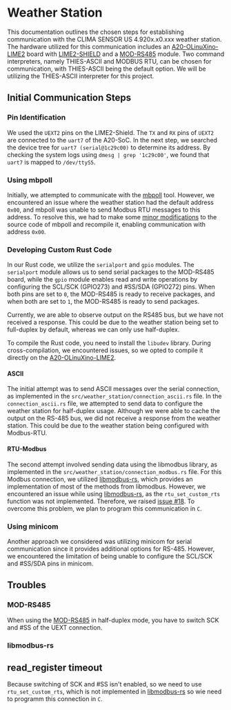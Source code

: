 # Weather Station
This documentation outlines the chosen steps for establishing communication with the CLIMA SENSOR US 4.920x.x0.xxx weather station. 
The hardware utilized for this communication includes an [A20-OLinuXino-LIME2](https://www.olimex.com/Products/OLinuXino/A20/A20-OLinuXino-LIME2/open-source-hardware) board with [LIME2-SHIELD](https://www.olimex.com/Products/OLinuXino/A20/LIME2-SHIELD/open-source-hardware) and a [MOD-RS485](https://www.olimex.com/Products/Modules/Interface/MOD-RS485/open-source-hardware) module. 
Two command interpreters, namely THIES-ASCII and MODBUS RTU, can be chosen for communication, with THIES-ASCII being the default option. 
We will be utilizing the THIES-ASCII interpreter for this project.

## Initial Communication Steps

### Pin Identification
We used the `UEXT2` pins on the LIME2-Shield.
The `TX` and `RX` pins of `UEXT2` are connected to the `uart7` of the A20-SoC.
In the next step, we searched the device tree for `uart7 (serial@1c29c00)` to determine its address.
By checking the system logs using `dmesg | grep '1c29c00'`, we found that `uart7` is mapped to `/dev/ttyS5`.

### Using mbpoll
Initially, we attempted to communicate with the [mbpoll](https://github.com/epsilonrt/mbpoll) tool. 
However, we encountered an issue where the weather station had the default address `0x00`, and mbpoll was unable to send Modbus RTU messages to this address. 
To resolve this, we had to make some [minor modifications](https://github.com/epsilonrt/mbpoll/issues/39) to the source code of mbpoll and recompile it, enabling communication with address `0x00`.

### Developing Custom Rust Code

In our Rust code, we utilize the `serialport` and `gpio` modules. 
The `serialport` module allows us to send serial packages to the MOD-RS485 board, while the `gpio` module enables read and write operations by configuring the SCL/SCK (GPIO273) and #SS/SDA (GPIO272) pins. 
When both pins are set to `0`, the MOD-RS485 is ready to receive packages, and when both are set to `1`, the MOD-RS485 is ready to send packages.

Currently, we are able to observe output on the RS485 bus, but we have not received a response. This could be due to the weather station being set to full-duplex by default, whereas we can only use half-duplex.

To compile the Rust code, you need to install the `libudev` library. 
During cross-compilation, we encountered issues, so we opted to compile it directly on the [A20-OLinuXino-LIME2](https://www.olimex.com/Products/OLinuXino/A20/A20-OLinuXino-LIME2/open-source-hardware).

#### ASCII
The initial attempt was to send ASCII messages over the serial connection, as implemented in the `src/weather_station/connection_ascii.rs` file. In the `connection_ascii.rs` file, we attempted to send data to configure the weather station for half-duplex usage. Although we were able to cache the output on the RS-485 bus, we did not receive a response from the weather station. This could be due to the weather station being configured with Modbus-RTU.

#### RTU-Modbus
The second attempt involved sending data using the libmodbus library, as implemented in the `src/weather_station/connection_modbus.rs` file. For this Modbus connection, we utilized [libmodbus-rs](https://github.com/zzeroo/libmodbus-rs), which provides an implementation of most of the methods from libmodbus. However, we encountered an issue while using [libmodbus-rs](https://github.com/zzeroo/libmodbus-rs), as the `rtu_set_custom_rts` function was not implemented. Therefore, we raised [issue #18](https://github.com/zzeroo/libmodbus-rs/issues/18). To overcome this problem, we plan to program this communication in `C`.

### Using minicom
Another approach we considered was utilizing minicom for serial communication since it provides additional options for RS-485. However, we encountered the limitation of being unable to configure the SCL/SCK and #SS/SDA pins in minicom.

## Troubles
### MOD-RS485
When using the [MOD-RS485](https://www.olimex.com/Products/Modules/Interface/MOD-RS485/open-source-hardware) in half-duplex mode, you have to switch SCK and #SS of the UEXT connection. 

### libmodbus-rs
## read_register timeout 
Because switching of SCK and #SS isn't enabled, so we need to use `rtu_set_custom_rts`, which is not implemented in [libmodbus-rs](https://github.com/zzeroo/libmodbus-rs) so wie need to programm this connection in `C`.

